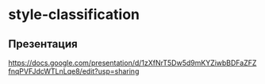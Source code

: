 # style-classification

## Презентация
https://docs.google.com/presentation/d/1zXfNrT5Dw5d9mKYZiwbBDFaZFZfnqPVFJdcWTLnLqe8/edit?usp=sharing
